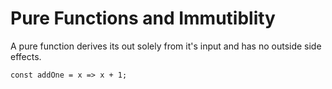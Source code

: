 # Pure Functions and Immutiblity

A pure function derives its out solely from it's input and has no outside side effects.

```
const addOne = x => x + 1;
```
